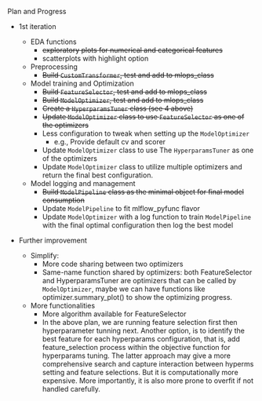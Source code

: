 Plan and Progress

* 1st iteration
    * EDA functions
        * ~~exploratory plots for numerical and categorical features~~
        * scatterplots with highlight option
    * Preprocessing
        * ~~Build `CustomTransformer`, test and add to mlops_class~~
    * Model training and Optimization
        * ~~Build `FeatureSelector`, test and add to mlops_class~~
        * ~~Build `ModelOptimizer`, test and add to mlops_class~~
        * ~~Create a `HyperparamsTuner` class (see 4 above)~~
        * ~~Update `ModelOptimizer` class to use `FeatureSelector` as one of the optimizers~~
        * Less configuration to tweak when setting up the `ModelOptimizer`
            * e.g., Provide default cv and scorer
        * Update `ModelOptimizer` class to use The `HyperparamsTuner` as one of the optimizers
        * Update `ModelOptimizer` class to utilize multiple optimizers and return the final best configuration. 
    * Model logging and management 
        * ~~Build `ModelPipeline` class as the minimal object for final model consumption~~
        * Update `ModelPipeline` to fit mlflow_pyfunc flavor 
        * Update `ModelOptimizer` with a log function to train `ModelPipeline` with the final optimal configuration then log the best model


* Further improvement
    * Simplify: 
        * More code sharing between two optimizers
        * Same-name function shared by optimizers: both FeatureSelector and HyperparamsTuner are optimizers that can be called by `ModelOptimizer`, maybe we can have functions like optimizer.summary_plot() to show the optimizing progress.  
    * More functionalities
        * More algorithm available for FeatureSelector
        * In the above plan, we are running feature selection first then hyperparameter tunning next. Another option, is to identify the best feature for each hyperparams configuration, that is, add feature_selection process within the objective function for hyperparams tuning. The latter approach may give a more comprehensive search and capture interaction between hyperms setting and feature selections. But it is computationally more expensive. More importantly, it is also more prone to overfit if not handled carefully.
